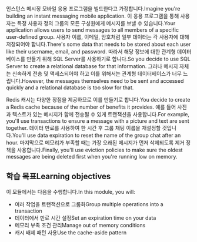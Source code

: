 <span data-ttu-id="7556b-101">인스턴스 메시징 모바일 응용 프로그램을 빌드한다고 가정합니다.</span><span class="sxs-lookup"><span data-stu-id="7556b-101">Imagine you're building an instant messaging mobile application.</span></span> <span data-ttu-id="7556b-102">이 응용 프로그램을 통해 사용자는 특정 사용자 정의 그룹의 모든 구성원에게 메시지를 보낼 수 있습니다.</span><span class="sxs-lookup"><span data-stu-id="7556b-102">Your application allows users to send messages to all members of a specific user-defined group.</span></span> <span data-ttu-id="7556b-103">사용자 이름, 이메일, 암호처럼 일부 데이터는 각 사용자에 대해 저장되어야 합니다.</span><span class="sxs-lookup"><span data-stu-id="7556b-103">There's some data that needs to be stored about each user like their username, email, and password.</span></span> <span data-ttu-id="7556b-104">따라서 해당 정보에 대한 관계형 데이터베이스를 만들기 위해 SQL Server를 사용하기로 합니다.</span><span class="sxs-lookup"><span data-stu-id="7556b-104">So you decide to use SQL Server to create a relational database for that information.</span></span> <span data-ttu-id="7556b-105">그러나 메시지 자체는 신속하게 전송 및 액세스되어야 하고 이를 위해서는 관계형 데이터베이스가 너무 느립니다.</span><span class="sxs-lookup"><span data-stu-id="7556b-105">However, the messages themselves need to be sent and accessed quickly and a relational database is too slow for that.</span></span>

<span data-ttu-id="7556b-106">Redis 캐시는 다양한 장점을 제공하므로 이를 만들기로 합니다.</span><span class="sxs-lookup"><span data-stu-id="7556b-106">You decide to create a Redis cache because of the number of benefits it provides.</span></span> <span data-ttu-id="7556b-107">예를 들어 사진과 텍스트가 있는 메시지가 함께 전송될 수 있게 트랜잭션을 사용합니다.</span><span class="sxs-lookup"><span data-stu-id="7556b-107">For example, you'll use transactions to ensure a message with a picture and text are sent together.</span></span> <span data-ttu-id="7556b-108">데이터 만료를 사용하여 한 시간 후 그룹 채팅 이름을 재설정할 것입니다.</span><span class="sxs-lookup"><span data-stu-id="7556b-108">You'll use data expiration to reset the name of the group chat after an hour.</span></span> <span data-ttu-id="7556b-109">마지막으로 메모리가 부족할 때는 가장 오래된 메시지가 먼저 삭제되도록 제거 정책을 사용합니다.</span><span class="sxs-lookup"><span data-stu-id="7556b-109">Finally, you'll use eviction policies to make sure the oldest messages are being deleted first when you're running low on memory.</span></span>

## <a name="learning-objectives"></a><span data-ttu-id="7556b-110">학습 목표</span><span class="sxs-lookup"><span data-stu-id="7556b-110">Learning objectives</span></span>

<span data-ttu-id="7556b-111">이 모듈에서는 다음을 수행합니다.</span><span class="sxs-lookup"><span data-stu-id="7556b-111">In this module, you will:</span></span>
- <span data-ttu-id="7556b-112">여러 작업을 트랜잭션으로 그룹화</span><span class="sxs-lookup"><span data-stu-id="7556b-112">Group multiple operations into a transaction</span></span>
- <span data-ttu-id="7556b-113">데이터에서 만료 시간 설정</span><span class="sxs-lookup"><span data-stu-id="7556b-113">Set an expiration time on your data</span></span>
- <span data-ttu-id="7556b-114">메모리 부족 조건 관리</span><span class="sxs-lookup"><span data-stu-id="7556b-114">Manage out of memory conditions</span></span>
- <span data-ttu-id="7556b-115">캐시 배제 패턴 사용</span><span class="sxs-lookup"><span data-stu-id="7556b-115">Use the cache-aside pattern</span></span>


